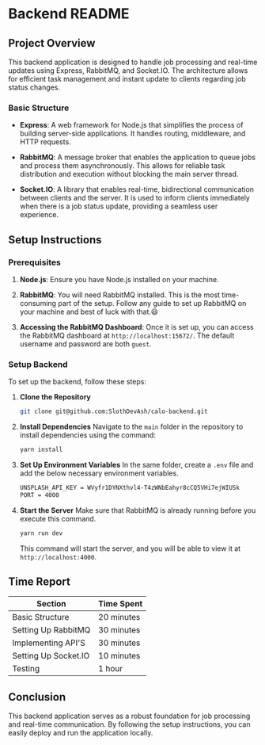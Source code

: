 
# Backend README

## Project Overview

This backend application is designed to handle job processing and real-time updates using Express, RabbitMQ, and Socket.IO. The architecture allows for efficient task management and instant update to clients regarding job status changes.

### Basic Structure

- **Express**: A web framework for Node.js that simplifies the process of building server-side applications. It handles routing, middleware, and HTTP requests.
  
- **RabbitMQ**: A message broker that enables the application to queue jobs and process them asynchronously. This allows for reliable task distribution and execution without blocking the main server thread.

- **Socket.IO**: A library that enables real-time, bidirectional communication between clients and the server. It is used to inform clients immediately when there is a job status update, providing a seamless user experience.

## Setup Instructions

### Prerequisites

1. **Node.js**: Ensure you have Node.js installed on your machine.

2. **RabbitMQ**: You will need RabbitMQ installed. This is the most time-consuming part of the setup. Follow any guide to set up RabbitMQ on your machine and best of luck with that.😃

3. **Accessing the RabbitMQ Dashboard**: Once it is set up, you can access the RabbitMQ dashboard at `http://localhost:15672/`. The default username and password are both `guest`.


### Setup Backend
To set up the backend, follow these steps:

1. **Clone the Repository**
   ```bash
   git clone git@github.com:SlothDevAsh/calo-backend.git
   ```

2. **Install Dependencies**
    Navigate to the ```main``` folder in the repository to install dependencies using the command:
   ```bash
   yarn install
   ```

3. **Set Up Environment Variables**
   In the same folder, create a `.env` file and add the below necessary environment variables.
   ```bash
   UNSPLASH_API_KEY = WVyfr1DYNXthvl4-T4zWNbEahyr8cCQ5VHi7ejWIUSk
   PORT = 4000
   ```

4. **Start the Server**
   Make sure that RabbitMQ is already running before you execute this command.
   ```bash
   yarn run dev
   ```
   This command will start the server, and you will be able to view it at `http://localhost:4000`.
   
## Time Report

| Section                      | Time Spent |
|------------------------------|------------|
| Basic Structure              | 20 minutes |
| Setting Up RabbitMQ          | 30 minutes |
| Implementing API'S           | 30 minutes |
| Setting Up Socket.IO         | 10 minutes |
| Testing                      | 1 hour     |

## Conclusion

This backend application serves as a robust foundation for job processing and real-time communication. By following the setup instructions, you can easily deploy and run the application locally.
